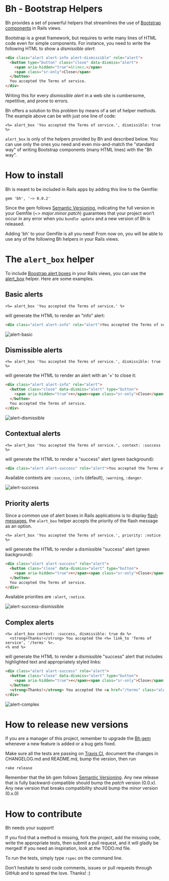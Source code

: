 Bh - Bootstrap Helpers
======================

Bh provides a set of powerful helpers that streamlines the use of
[Bootstrap components](http://getbootstrap.com/components) in Rails views.

Bootstrap is a great framework, but requires to write many lines of HTML code
even for simple components.
For instance, you need to write the following HTML to show a _dismissible alert_:

```html
<div class="alert alert-info alert-dismissible" role="alert">
  <button type="button" class="close" data-dismiss="alert">
    <span aria-hidden="true">&times;</span>
    <span class="sr-only">Close</span>
  </button>
  You accepted the Terms of service.
</div>
```

Writing this for every _dismissible alert_ in a web site is cumbersome,
repetitive, and prone to errors.

Bh offers a solution to this problem by means of a set of helper methods.
The example above can be with just one line of code:

```erb
<%= alert_box 'You accepted the Terms of service.', dismissible: true %>
```

`alert_box` is only of the helpers provided by Bh and described below.
You can use only the ones you need and even mix-and-match the "standard way"
of writing Bootstrap components (many HTML lines) with the "Bh way".

How to install
==============

Bh is meant to be included in Rails apps by adding this line to the Gemfile:

    gem 'bh', '~> 0.0.2'

Since the gem follows [Semantic Versioning](http://semver.org),
indicating the full version in your Gemfile (~> *major*.*minor*.*patch*)
guarantees that your project won’t occur in any error when you `bundle update`
and a new version of Bh is released.

Adding 'bh' to your Gemfile is all you need!
From now on, you will be able to use any of the following Bh helpers in your Rails views.

The `alert_box` helper
======================

To include [Boostrap alert boxes](http://getbootstrap.com/components/#alerts)
in your Rails views, you can use the [alert_box](#doc) helper.
Here are some examples.

Basic alerts
------------

```erb
<%= alert_box 'You accepted the Terms of service.' %>
```

will generate the HTML to render an "info" alert:

```html
<div class="alert alert-info" role="alert">You accepted the Terms of service.</div>
```

![alert-basic](https://cloud.githubusercontent.com/assets/7408595/3936904/7c1c419c-24a7-11e4-9910-6452ab334c09.png)

Dismissible alerts
------------------

```erb
<%= alert_box 'You accepted the Terms of service.', dismissible: true %>
```

will generate the HTML to render an alert with an '×' to close it:

```html
<div class="alert alert-info" role="alert">
  <button class="close" data-dismiss="alert" type="button">
    <span aria-hidden="true">×</span><span class="sr-only">Close</span>
  </button>
  You accepted the Terms of service.
</div>
```

![alert-dismissible](https://cloud.githubusercontent.com/assets/7408595/3936901/7c107b00-24a7-11e4-8265-2752a630357a.png)

Contextual alerts
-----------------

```erb
<%= alert_box 'You accepted the Terms of service.', context: :success %>
```

will generate the HTML to render a "success" alert (green background):

```html
<div class="alert alert-success" role="alert">You accepted the Terms of service.</div>
```

Available contexts are `:success`, `:info` (default), `:warning`, `:danger`.

![alert-success](https://cloud.githubusercontent.com/assets/7408595/3936902/7c182a44-24a7-11e4-9f8b-7c381662128b.png)

Priority alerts
---------------

Since a common use of alert boxes in Rails applications is to display
[flash messages](http://api.rubyonrails.org/classes/ActionDispatch/Flash/FlashHash.html),
the `alert_box` helper accepts the priority of the flash message as an option.

```erb
<%= alert_box 'You accepted the Terms of service.', priority: :notice %>
```

will generate the HTML to render a dismissible "success" alert (green background):

```html
<div class="alert alert-success" role="alert">
  <button class="close" data-dismiss="alert" type="button">
    <span aria-hidden="true">×</span><span class="sr-only">Close</span>
  </button>
  You accepted the Terms of service.
</div>
```

Available priorities are `:alert`, `:notice`.

![alert-success-dismissible](https://cloud.githubusercontent.com/assets/7408595/3936900/7c0bdbcc-24a7-11e4-9b49-93468b7dc738.png)

Complex alerts
--------------

```erb
<%= alert_box context: :success, dismissible: true do %>
  <strong>Thanks!</strong> You accepted the <%= link_to 'Terms of service', '/terms' %>.
<% end %>
```

will generate the HTML to render a dismissible "success" alert that includes
highlighted text and appropriately styled links:

```html
<div class="alert alert-success" role="alert">
  <button class="close" data-dismiss="alert" type="button">
    <span aria-hidden="true">×</span><span class="sr-only">Close</span>
  </button>
  <strong>Thanks!</strong> You accepted the <a href="/terms" class="alert-link">Terms of service</a>.
</div>
```

![alert-complex](https://cloud.githubusercontent.com/assets/7408595/3936903/7c1b70f0-24a7-11e4-95ee-11f6920ddd4d.png)


How to release new versions
===========================

If you are a manager of this project, remember to upgrade the [Bh gem](http://rubygems.org/gems/bh)
whenever a new feature is added or a bug gets fixed.

Make sure all the tests are passing on [Travis CI](https://travis-ci.org/Fullscreen/bh),
document the changes in CHANGELOG.md and README.md, bump the version, then run

    rake release

Remember that the bh gem follows [Semantic Versioning](http://semver.org).
Any new release that is fully backward-compatible should bump the *patch* version (0.0.x).
Any new version that breaks compatibility should bump the *minor* version (0.x.0)

How to contribute
=================

Bh needs your support!

If you find that a method is missing, fork the project, add the missing code,
write the appropriate tests, then submit a pull request, and it will gladly
be merged! If you need an inspiration, look at the TODO.md file.

To run the tests, simply type `rspec` on the command line.

Don’t hesitate to send code comments, issues or pull requests through GitHub
and to spread the love. Thanks! :)
